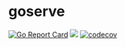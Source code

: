 # goserve

[![Go Report Card](https://goreportcard.com/badge/github.com/mleyb/goserve)](https://goreportcard.com/report/github.com/mleyb/goserve) [![](https://images.microbadger.com/badges/image/mleybourne/goserve.svg)](https://microbadger.com/images/mleybourne/goserve "Get your own image badge on microbadger.com") [![codecov](https://codecov.io/gh/mleyb/goserve/branch/master/graph/badge.svg)](https://codecov.io/gh/mleyb/goserve)
